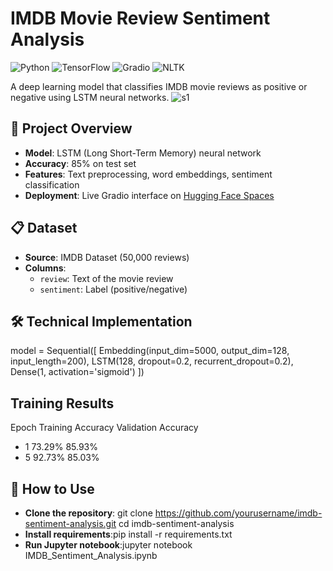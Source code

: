 # IMDB Movie Review Sentiment Analysis

![Python](https://img.shields.io/badge/Python-3.8%2B-blue)
![TensorFlow](https://img.shields.io/badge/TensorFlow-2.0%2B-orange)
![Gradio](https://img.shields.io/badge/Gradio-Interface-purple)
![NLTK](https://img.shields.io/badge/NLTK-Text%20Processing-green)

A deep learning model that classifies IMDB movie reviews as positive or negative using LSTM neural networks.
![s1](https://github.com/user-attachments/assets/46b7a88d-d9ac-4f8a-b77a-87c1ca0b74fc)


## 🎯 Project Overview
- **Model**: LSTM (Long Short-Term Memory) neural network
- **Accuracy**: 85% on test set
- **Features**: Text preprocessing, word embeddings, sentiment classification
- **Deployment**: Live Gradio interface on [Hugging Face Spaces](https://huggingface.co/spaces/Anvarbekk/sentiment_analysis_imdb)

## 📋 Dataset
- **Source**: IMDB Dataset (50,000 reviews)
- **Columns**:
  - `review`: Text of the movie review
  - `sentiment`: Label (positive/negative)

## 🛠️ Technical Implementation
model = Sequential([
    Embedding(input_dim=5000, output_dim=128, input_length=200),
    LSTM(128, dropout=0.2, recurrent_dropout=0.2),
    Dense(1, activation='sigmoid')
])
## Training Results
Epoch	Training Accuracy	Validation Accuracy
* 1	        73.29%	       85.93%
* 5	        92.73%	       85.03%
## 🚀 How to Use
- **Clone the repository**:
  git clone https://github.com/yourusername/imdb-sentiment-analysis.git
cd imdb-sentiment-analysis
- **Install requirements**:pip install -r requirements.txt
- **Run Jupyter notebook**:jupyter notebook IMDB_Sentiment_Analysis.ipynb
